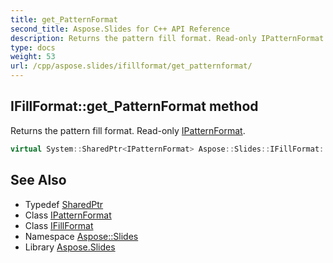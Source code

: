 ```yaml
---
title: get_PatternFormat
second_title: Aspose.Slides for C++ API Reference
description: Returns the pattern fill format. Read-only IPatternFormat.
type: docs
weight: 53
url: /cpp/aspose.slides/ifillformat/get_patternformat/
---
```

## IFillFormat::get_PatternFormat method


Returns the pattern fill format. Read-only [IPatternFormat](../../ipatternformat/).

```cpp
virtual System::SharedPtr<IPatternFormat> Aspose::Slides::IFillFormat::get_PatternFormat()=0
```

## See Also

* Typedef [SharedPtr](../../../system/sharedptr/)
* Class [IPatternFormat](../../ipatternformat/)
* Class [IFillFormat](../)
* Namespace [Aspose::Slides](../../)
* Library [Aspose.Slides](../../../)
